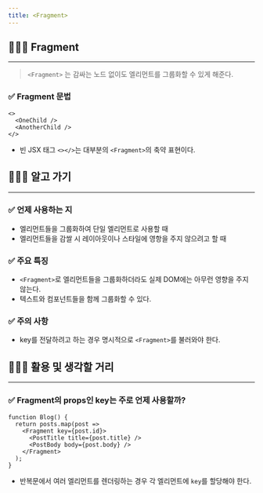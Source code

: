 ```yaml
---
title: <Fragment>
---
```


## 🧑🏻‍💻 Fragment
---

> `<Fragment>` 는 감싸는 노드 없이도 엘리먼트를 그룹화할 수 있게 해준다.

### ✅ Fragment 문법

```tsx
<>
  <OneChild />
  <AnotherChild />
</>
```

- 빈 JSX 태그 `<></>`는 대부분의 `<Fragment>`의 축약 표현이다.

## 🧑🏻‍💻 알고 가기
---

### ✅ 언제 사용하는 지
- 엘리먼트들을 그룹화하여 단일 엘리먼트로 사용할 때
- 엘리먼트들을 감쌀 시 레이아웃이나 스타일에 영항을 주지 않으려고 할 때

### ✅ 주요 특징
- `<Fragment>`로 엘리먼트들을 그룹화하더라도 실제 DOM에는 아무런 영향을 주지 않는다.
- 텍스트와 컴포넌트들을 함께 그룹화할 수 있다.

### ✅ 주의 사항
- key를 전달하려고 하는 경우 명시적으로 `<Fragment>`를 불러와야 한다.

## 🧑🏻‍💻 활용 및 생각할 거리
---

### ✅ Fragment의 props인 key는 주로 언제 사용할까?

```tsx
function Blog() {
  return posts.map(post =>
    <Fragment key={post.id}>
      <PostTitle title={post.title} />
      <PostBody body={post.body} />
    </Fragment>
  );
}
```

- 반복문에서 여러 엘리먼트를 렌더링하는 경우 각 엘리먼트에 `key`를 할당해야 한다.
